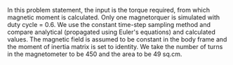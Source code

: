 In this problem statement, the input is the torque required, from which magnetic moment is calculated. Only one magnetorquer is simulated with duty cycle = 0.6. We use the constant time-step sampling method and compare analytical (propagated using Euler's equations) and calculated values. The magnetic field is assumed to be constant in the body frame and the moment of inertia matrix is set to identity. We take the number of turns in the magnetometer to be 450 and the area to be 49 sq.cm.
